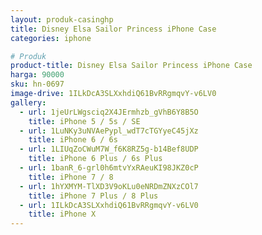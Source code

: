 ```yaml
---
layout: produk-casinghp
title: Disney Elsa Sailor Princess iPhone Case
categories: iphone

# Produk
product-title: Disney Elsa Sailor Princess iPhone Case
harga: 90000
sku: hn-0697
image-drive: 1ILkDcA3SLXxhdiQ61BvRRgmqvY-v6LV0
gallery:
  - url: 1jeUrLWgsciq2X4JErmhzb_gVhB6Y8B5O
    title: iPhone 5 / 5s / SE
  - url: 1LuNKy3uNVAePypl_wdT7cTGYyeC45jXz
    title: iPhone 6 / 6s
  - url: 1LIUqZoCWuM7W_f6K8RZ5g-b14Bef8UDP
    title: iPhone 6 Plus / 6s Plus
  - url: 1banR_6-grl0h6mtvYxRAeuKI98JKZ0cP
    title: iPhone 7 / 8
  - url: 1hYXMYM-TlXD3V9oKLu0eNRDmZNXzCOl7
    title: iPhone 7 Plus / 8 Plus
  - url: 1ILkDcA3SLXxhdiQ61BvRRgmqvY-v6LV0
    title: iPhone X
---
```

